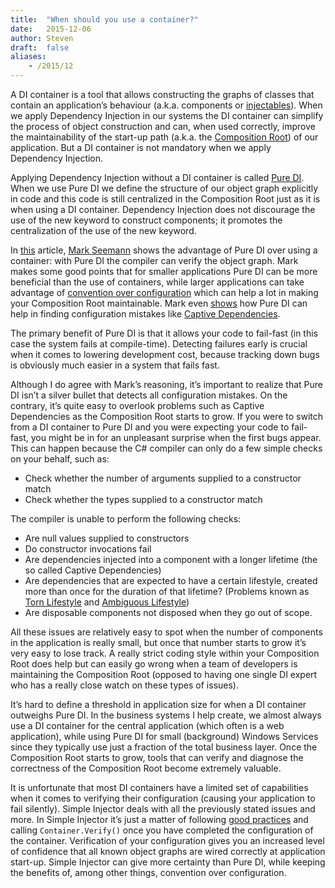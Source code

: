 ```yaml
---
title:	"When should you use a container?"
date:	2015-12-06
author: Steven
draft:	false
aliases:
    - /2015/12
---
```


A DI container is a tool that allows constructing the graphs of classes that contain an application’s behaviour (a.k.a. components or [injectables](http://misko.hevery.com/2008/09/30/to-new-or-not-to-new/)). When we apply Dependency Injection in our systems the DI container can simplify the process of object construction and can, when used correctly, improve the maintainability of the start-up path (a.k.a. the [Composition Root](https://freecontent.manning.com/dependency-injection-in-net-2nd-edition-understanding-the-composition-root/)) of our application. But a DI container is not mandatory when we apply Dependency Injection.

Applying Dependency Injection without a DI container is called [Pure DI](https://blog.ploeh.dk/2014/06/10/pure-di/). When we use Pure DI we define the structure of our object graph explicitly in code and this code is still centralized in the Composition Root just as it is when using a DI container. Dependency Injection does not discourage the use of the new keyword to construct components; it promotes the centralization of the use of the new keyword.

In [this](https://blog.ploeh.dk/2012/11/06/WhentouseaDIContainer/) article, [Mark Seemann](https://blog.ploeh.dk/) shows the advantage of Pure DI over using a container: with Pure DI the compiler can verify the object graph. Mark makes some good points that for smaller applications Pure DI can be more beneficial than the use of containers, while larger applications can take advantage of [convention over configuration](https://en.wikipedia.org/wiki/Convention_over_configuration) which can help a lot in making your Composition Root maintainable. Mark even [shows](https://blog.ploeh.dk/2014/06/03/compile-time-lifetime-matching/) how Pure DI can help in finding configuration mistakes like [Captive Dependencies](https://blog.ploeh.dk/2014/06/02/captive-dependency/).

The primary benefit of Pure DI is that it allows your code to fail-fast (in this case the system fails at compile-time). Detecting failures early is crucial when it comes to lowering development cost, because tracking down bugs is obviously much easier in a system that fails fast.

Although I do agree with Mark’s reasoning, it’s important to realize that Pure DI isn’t a silver bullet that detects all configuration mistakes. On the contrary, it’s quite easy to overlook problems such as Captive Dependencies as the Composition Root starts to grow. If you were to switch from a DI container to Pure DI and you were expecting your code to fail-fast, you might be in for an unpleasant surprise when the first bugs appear. This can happen because the C# compiler can only do a few simple checks on your behalf, such as:

* Check whether the number of arguments supplied to a constructor match
* Check whether the types supplied to a constructor match

The compiler is unable to perform the following checks:

* Are null values supplied to constructors
* Do constructor invocations fail
* Are dependencies injected into a component with a longer lifetime (the so called Captive Dependencies)
* Are dependencies that are expected to have a certain lifestyle, created more than once for the duration of that lifetime? (Problems known as [Torn Lifestyle](https://simpleinjector.org/diatl) and [Ambiguous Lifestyle](https://simpleinjector.org/diaal))
* Are disposable components not disposed when they go out of scope.

All these issues are relatively easy to spot when the number of components in the application is really small, but once that number starts to grow it’s very easy to lose track. A really strict coding style within your Composition Root does help but can easily go wrong when a team of developers is maintaining the Composition Root (opposed to having one single DI expert who has a really close watch on these types of issues).

It’s hard to define a threshold in application size for when a DI container outweighs Pure DI. In the business systems I help create, we almost always use a DI container for the central application (which often is a web application), while using Pure DI for small (background) Windows Services since they typically use just a fraction of the total business layer. Once the Composition Root starts to grow, tools that can verify and diagnose the correctness of the Composition Root become extremely valuable.

It is unfortunate that most DI containers have a limited set of capabilities when it comes to verifying their configuration (causing your application to fail silently). Simple Injector deals with all the previously stated issues and more. In Simple Injector it’s just a matter of following [good practices](https://simpleinjector.org/howto#verify-configuration) and calling `Container.Verify()` once you have completed the configuration of the container. Verification of your configuration gives you an increased level of confidence that all known object graphs are wired correctly at application start-up. Simple Injector can give more certainty than Pure DI, while keeping the benefits of, among other things, convention over configuration.
